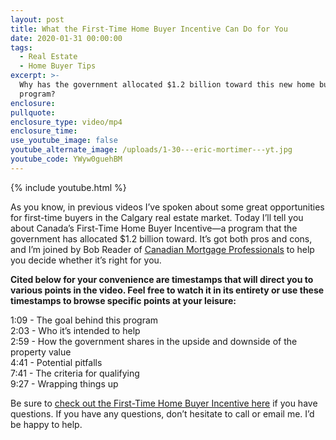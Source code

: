 ```yaml
---
layout: post
title: What the First-Time Home Buyer Incentive Can Do for You
date: 2020-01-31 00:00:00
tags:
  - Real Estate
  - Home Buyer Tips
excerpt: >-
  Why has the government allocated $1.2 billion toward this new home buying
  program?
enclosure:
pullquote:
enclosure_type: video/mp4
enclosure_time:
use_youtube_image: false
youtube_alternate_image: /uploads/1-30---eric-mortimer---yt.jpg
youtube_code: YWyw0guehBM
---
```


{% include youtube.html %}

As you know, in previous videos I’ve spoken about some great opportunities for first-time buyers in the Calgary real estate market. Today I’ll tell you about Canada’s First-Time Home Buyer Incentive—a program that the government has allocated $1.2 billion toward. It’s got both pros and cons, and I’m joined by Bob Reader of <u><a target="_blank" href="https://canadianmortgagepro.com/">Canadian Mortgage Professionals</a></u> to help you decide whether it’s right for you.

**Cited below for your convenience are timestamps that will direct you to various points in the video. Feel free to watch it in its entirety or use these timestamps to browse specific points at your leisure:**

1:09 - The goal behind this program<br>2:03 - Who it’s intended to help<br>2:59 - How the government shares in the upside and downside of the property value<br>4:41 - Potential pitfalls<br>7:41 - The criteria for qualifying<br>9:27 - Wrapping things up

Be sure to <u><a target="_blank" href="https://www.placetocallhome.ca/fthbi/first-time-homebuyer-incentive">check out the First-Time Home Buyer Incentive here</a></u>&nbsp;if you have questions. If you have any questions, don’t hesitate to call or email me. I’d be happy to help.